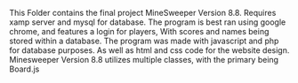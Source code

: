 This Folder contains the final project MineSweeper Version 8.8. Requires xamp server and mysql for database.
The program is best ran using google chrome, and features a login for players, With scores and names being stored within a database.
The program was made with javascript and php for database purposes. As well as  html and css code for the website design. 
Minesweeper Version 8.8 utilizes multiple classes, with the primary being Board.js 
